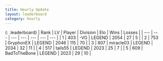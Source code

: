 ```yaml
---
title: Hourly Update
layout: leaderboard
category: hourly
---
```


{: .leaderboard}
| Rank | LV | Player | Division | Elo | Wins | Losses |
| --- | --- | --- | --- | --- | --- | --- |
| <span data-change="0">1</span> | 403 | <span title="ID: 92077">-VG</span> | LEGEND | <span data-change="0">2054</span> | <span data-change="0">27</span> | <span data-change="0">5</span> |
| <span data-change="1">2</span> | 753 | <span title="ID: 315148">GryphonEX</span> | LEGEND | <span data-change="0">2046</span> | <span data-change="0">115</span> | <span data-change="0">70</span> |
| <span data-change="-1">3</span> | 807 | <span title="ID: 416373">miracle03</span> | LEGEND | <span data-change="-13">2034</span> | <span data-change="0">32</span> | <span data-change="1">11</span> |
| <span data-change="4">4</span> | 517 | <span title="ID: 170123">tails55</span> | LEGEND | <span data-change="21">2023</span> | <span data-change="3">25</span> | <span data-change="0">7</span> |
| <span data-change="2">5</span> | 609 | <span title="ID: 391169">BadToTheBone</span> | LEGEND | <span data-change="18">2023</span> | <span data-change="4">29</span> | <span data-change="1">10</span> |